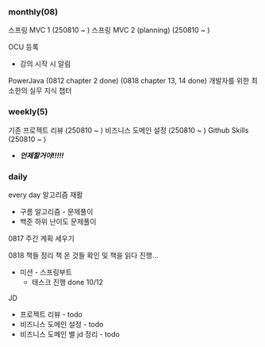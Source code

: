 ### monthly(08)

스프링 MVC 1 (250810 ~ )
스프링 MVC 2 (planning) (250810 ~ )

OCU 등록
- 강의 시작 시 알림

PowerJava
(0812 chapter 2 done)
(0818 chapter 13, 14 done)
개발자를 위한 최소한의 실무 지식 챕터

### weekly(5)
기존 프로젝트 리뷰 (250810 ~ )
비즈니스 도메인 설정 (250810 ~ )
Github Skills (250810 ~ )
- ***언제할거야!!!!!***

### daily
every day
알고리즘 재활
- 구름 알고리즘 - 문제풀이
- 백준 하위 난이도 문제풀이

0817
주간 계획 세우기

0818
책들 정리
책 온 것들 확인 및 책을 읽다 진행...

- 미션 - 스프링부트
	- 태스크 진행 done 10/12

JD
- 프로젝트 리뷰 - todo
- 비즈니스 도메인 설정 - todo
- 비즈니스 도메인 별 jd 정리 - todo

